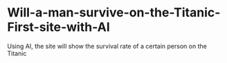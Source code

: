 # Will-a-man-survive-on-the-Titanic-First-site-with-AI
Using AI, the site will show the survival rate of a certain person on the Titanic
